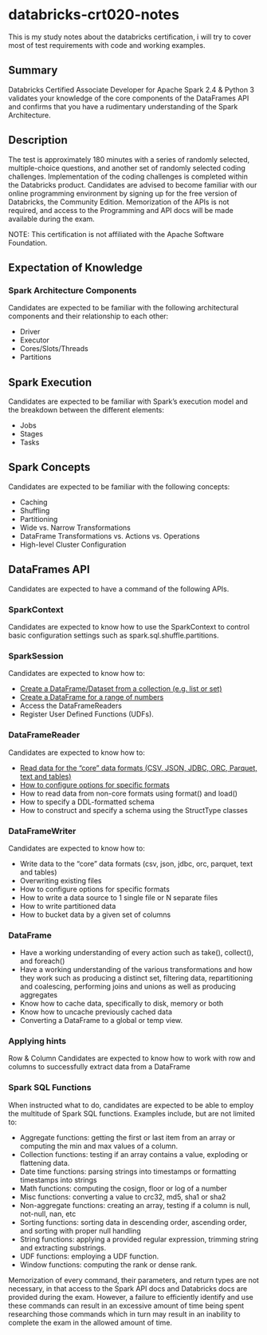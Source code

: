 # databricks-crt020-notes

This is my study notes about the databricks certification, i will try to cover most of test requirements with code and working examples.

## Summary

Databricks Certified Associate Developer for Apache Spark 2.4 & Python 3 validates your knowledge of the core components of the DataFrames API and confirms that you have a rudimentary understanding of the Spark Architecture.

## Description
The test is approximately 180 minutes with a series of randomly selected, multiple-choice questions, and another set of randomly selected coding challenges. Implementation of the coding challenges is completed within the Databricks product. Candidates are advised to become familiar with our online programming environment by signing up for the free version of Databricks, the Community Edition. Memorization of the APIs is not required, and access to the Programming and API docs will be made available during the exam.

NOTE: This certification is not affiliated with the Apache Software Foundation.

## Expectation of Knowledge
### Spark Architecture Components
Candidates are expected to be familiar with the following architectural components and their relationship to each other:

* Driver
* Executor
* Cores/Slots/Threads
* Partitions
## Spark Execution
Candidates are expected to be familiar with Spark’s execution model and the breakdown between the different elements:

* Jobs
* Stages
* Tasks
## Spark Concepts
Candidates are expected to be familiar with the following concepts:

* Caching
* Shuffling
* Partitioning
* Wide vs. Narrow Transformations
* DataFrame Transformations vs. Actions vs. Operations
* High-level Cluster Configuration
## DataFrames API
Candidates are expected to have a command of the following APIs.

### SparkContext
Candidates are expected to know how to use the SparkContext to control basic configuration settings such as spark.sql.shuffle.partitions.

### SparkSession
Candidates are expected to know how to:

* [Create a DataFrame/Dataset from a collection (e.g. list or set)](https://github.com/leandrohmvieira/databricks-crt020-notes/blob/master/notebooks/creating_dataframes.ipynb)
* [Create a DataFrame for a range of numbers](https://github.com/leandrohmvieira/databricks-crt020-notes/blob/master/notebooks/creating_dataframes.ipynb)
* Access the DataFrameReaders
* Register User Defined Functions (UDFs).
### DataFrameReader
Candidates are expected to know how to:

* [Read data for the “core” data formats (CSV, JSON, JDBC, ORC, Parquet, text and tables)](https://github.com/leandrohmvieira/databricks-crt020-notes/blob/master/notebooks/reading_data.ipynb)
* [How to configure options for specific formats](https://github.com/leandrohmvieira/databricks-crt020-notes/blob/master/notebooks/reading_data.ipynb)
* How to read data from non-core formats using format() and load()
* How to specify a DDL-formatted schema
* How to construct and specify a schema using the StructType classes
### DataFrameWriter
Candidates are expected to know how to:

* Write data to the “core” data formats (csv, json, jdbc, orc, parquet, text and tables)
* Overwriting existing files
* How to configure options for specific formats
* How to write a data source to 1 single file or N separate files
* How to write partitioned data
* How to bucket data by a given set of columns
### DataFrame
* Have a working understanding of every action such as take(), collect(), and foreach()
* Have a working understanding of the various transformations and how they work such as producing a distinct set, filtering data, repartitioning and coalescing, performing joins and unions as well as producing aggregates
* Know how to cache data, specifically to disk, memory or both
* Know how to uncache previously cached data
* Converting a DataFrame to a global or temp view.

### Applying hints
Row & Column
Candidates are expected to know how to work with row and columns to successfully extract data from a DataFrame

### Spark SQL Functions
When instructed what to do, candidates are expected to be able to employ the multitude of Spark SQL functions. Examples include, but are not limited to:

* Aggregate functions: getting the first or last item from an array or computing the min and max values of a column.
* Collection functions: testing if an array contains a value, exploding or flattening data.
* Date time functions: parsing strings into timestamps or formatting timestamps into strings
* Math functions: computing the cosign, floor or log of a number
* Misc functions: converting a value to crc32, md5, sha1 or sha2
* Non-aggregate functions: creating an array, testing if a column is null, not-null, nan, etc
* Sorting functions: sorting data in descending order, ascending order, and sorting with proper null handling
* String functions: applying a provided regular expression, trimming string and extracting substrings.
* UDF functions: employing a UDF function.
* Window functions: computing the rank or dense rank.

Memorization of every command, their parameters, and return types are not necessary, in that access to the Spark API docs and Databricks docs are provided during the exam. However, a failure to efficiently identify and use these commands can result in an excessive amount of time being spent researching those commands which in turn may result in an inability to complete the exam in the allowed amount of time.
